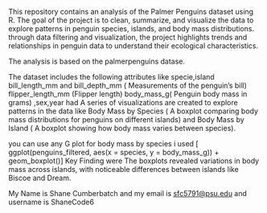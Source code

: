This repository contains an analysis of the Palmer Penguins dataset using R. The goal of the project is to clean, summarize, and visualize the data to explore patterns in penguin species, islands, and body mass distributions. through data filtering and visualization, the project highlights trends and relationships in penguin data to understand their ecological characteristics.

The analysis is based on the palmerpenguins datase.

The dataset includes the following attributes like specie,island bill_length_mm and bill_depth_mm ( Measurements of the penguin’s bill) flipper_length_mm (Flipper length) body_mass_g( Penguin body mass in grams) ,sex,year
had A series of visualizations are created to explore patterns in the data like Body Mass by Species ( A boxplot comparing body mass distributions for penguins on different islands) and Body Mass by Island ( A boxplot showing how body mass varies between species).

you can use any G plot for body mass by species i used  [ ggplot(penguins_filtered, aes(x = species, y = body_mass_g)) + geom_boxplot()]
Key Finding were The boxplots revealed variations in body mass across islands, with noticeable differences between islands like Biscoe and Dream.

My Name is Shane Cumberbatch and my email is sfc5791@psu.edu and username is ShaneCode6
